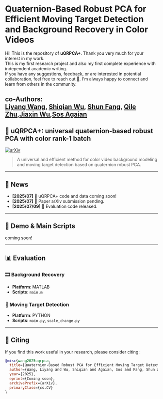 # Quaternion-Based Robust PCA for Efficient Moving Target Detection and Background Recovery in Color Videos

Hi! This is the repository of **uQRPCA+**. Thank you very much for your interest in my work.  
This is my first research project and also my first complete experience with independent academic writing.  
If you have any suggestions, feedback, or are interested in potential collaboration, feel free to reach out [📧](mailto:liyangwang520@gmail.com). I'm always happy to connect and learn from others in the community.


co-Authors:  
[Liyang Wang](https://ruchtech.github.io/),  [Shiqian Wu](https://scholar.google.com/citations?user=wBNGkEMAAAAJ&hl=zh-CN&oi=sra),  [Shun Fang](https://scholar.google.com/citations?user=CKJeooEAAAAJ&hl=zh-CN&oi=sra),  [Qile Zhu](https://scholar.google.com/citations?user=WXTXzF0AAAAJ&hl=zh-CN&oi=ao),[Jiaxin Wu](https://github.com/Ruchtech/uQRPCA),[Sos Agaian](https://scholar.google.com/citations?user=FazfMZMAAAAJ&hl=zh-CN&oi=ao)
---

## 🔧 uQRPCA+: universal quaternion-based robust PCA with color rank-1 batch  
[![arXiv](https://img.shields.io/badge/arXiv-ComingSoon-lightgrey)](https://github.com/Ruchtech/uQRPCA)  
> A universal and efficient method for color video background modeling and moving target detection based on quaternion robust PCA.

---

## 📰 News

- **[2025/07]** 🔧 uQRPCA+ code and data coming soon!
- **[2025/07]** 📄 Paper arXiv submission pending.
- **[2025/07/09]** 🧪 Evaluation code released.

---

## 🚀 Demo & Main Scripts

coming soon!

---

## 📊 Evaluation
### 🎞 Background Recovery
- **Platform**: MATLAB  
- **Scripts**: `main.m`  

### 🎯 Moving Target Detection
- **Platform**: PYTHON  
- **Scripts**: `main.py`, `scale_change.py`  

---

## 📄 Citing

If you find this work useful in your research, please consider citing:

```bibtex
@misc{wang2025uqrpca,
  title={Quaternion-Based Robust PCA for Efficient Moving Target Detection and Background Recovery in Color Videos},
  author={Wang, Liyang and Wu, Shiqian and Agaian, Sos and Fang, Shun and Zhu, Qile},
  year={2025},
  eprint={Coming soon},
  archivePrefix={arXiv},
  primaryClass={cs.CV}
}
